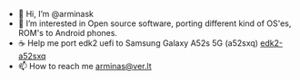 - 👋 Hi, I’m @arminask
- 👀 I’m interested in Open source software, porting different kind of OS'es, ROM's to Android phones.
- ☕ Help me port edk2 uefi to Samsung Galaxy A52s 5G (a52sxq) [edk2-a52sxq](https://github.com/WOA-Project/SurfaceDuoPkg)
- 📫 How to reach me arminas@ver.lt

<!---
arminask/arminask is a ✨ special ✨ repository because its `README.md` (this file) appears on your GitHub profile.
You can click the Preview link to take a look at your changes.
--->
